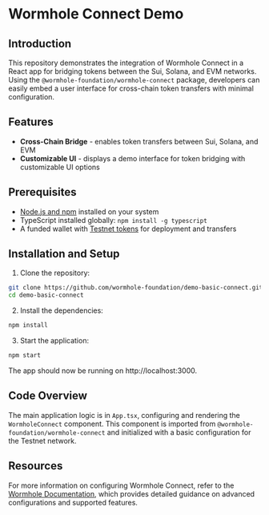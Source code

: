 # Wormhole Connect Demo

## Introduction

This repository demonstrates the integration of Wormhole Connect in a React app for bridging tokens between the Sui, Solana, and EVM networks. Using the `@wormhole-foundation/wormhole-connect` package, developers can easily embed a user interface for cross-chain token transfers with minimal configuration.

## Features

 - **Cross-Chain Bridge** - enables token transfers between Sui, Solana, and EVM
 - **Customizable UI** - displays a demo interface for token bridging with customizable UI options

## Prerequisites

 - [Node.js and npm](https://docs.npmjs.com/downloading-and-installing-node-js-and-npm) installed on your system
 - TypeScript installed globally: `npm install -g typescript`
 - A funded wallet with [Testnet tokens](https://faucets.chain.link/) for deployment and transfers

## Installation and Setup

1. Clone the repository:

```bash
git clone https://github.com/wormhole-foundation/demo-basic-connect.git
cd demo-basic-connect
```

2. Install the dependencies:

```bash
npm install
```

3. Start the application:

```bash
npm start
```

The app should now be running on http://localhost:3000.

## Code Overview

The main application logic is in `App.tsx`, configuring and rendering the `WormholeConnect` component. This component is imported from `@wormhole-foundation/wormhole-connect` and initialized with a basic configuration for the Testnet network.

## Resources

For more information on configuring Wormhole Connect, refer to the [Wormhole Documentation](https://wormhole.com/docs/build/applications/connect/configuration/), which provides detailed guidance on advanced configurations and supported features.
